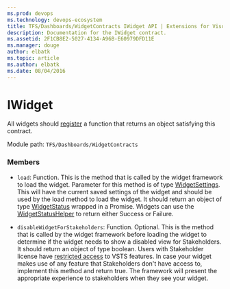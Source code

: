 ```yaml
---
ms.prod: devops
ms.technology: devops-ecosystem
title: TFS/Dashboards/WidgetContracts IWidget API | Extensions for Visual Studio Team Services
description: Documentation for the IWidget contract.
ms.assetid: 2F1CB8E2-5027-4134-A96B-E60979DFD11E
ms.manager: douge
author: elbatk
ms.topic: article
ms.author: elbatk
ms.date: 08/04/2016
---
```


# IWidget

All widgets should [register](../../../../core-sdk.md#method_register) a function that returns an object satisfying this contract.

Module path: `TFS/Dashboards/WidgetContracts`


### Members

* `load`: Function. This is the method that is called by the widget framework to load the widget. Parameter for this method is of type [WidgetSettings](./WidgetSettings.md). 
This will have the current saved settings of the widget and should be used by the load method to load the widget.
It should return an object of type [WidgetStatus](./WidgetStatus.md) wrapped in a Promise. Widgets can use the [WidgetStatusHelper](./WidgetStatusHelper.md) to return either Success or Failure.

* `disableWidgetForStakeholders`: Function. Optional. This is the method that is called by the widget framework before loading the widget to determine if the widget needs to show a disabled view for Stakeholders.
It should return an object of type boolean.
Users with Stakeholder license have [restricted access](http://go.microsoft.com/fwlink/?LinkID=787012&clcid=0x409) to VSTS features. 
In case your widget makes use of any feature that Stakeholders don't have access to, implement this method and return true.
The framework will present the appropriate experience to stakeholders when they see your widget.